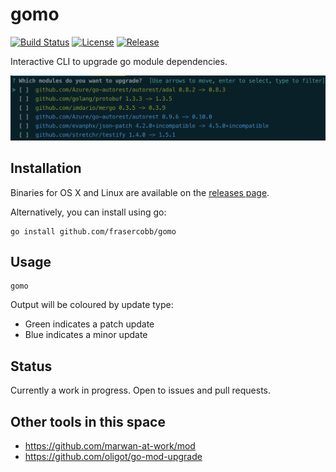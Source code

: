 # gomo

[![Build Status](https://travis-ci.com/frasercobb/gomo.svg?branch=master)](https://travis-ci.com/frasercobb/gomo)
[![License](https://img.shields.io/github/license/frasercobb/gomo)](/license)
[![Release](https://img.shields.io/github/v/release/frasercobb/gomo.svg)](https://github.com/frasercobb/gomo/releases/latest)

Interactive CLI to upgrade go module dependencies.

![Screenshot](example_output.png)

## Installation

Binaries for OS X and Linux are available on the [releases page](https://github.com/frasercobb/gomo/releases).

Alternatively, you can install using go:

```
go install github.com/frasercobb/gomo
```

## Usage

```
gomo
```

Output will be coloured by update type:
* Green indicates a patch update
* Blue indicates a minor update

## Status

Currently a work in progress. Open to issues and pull requests.

## Other tools in this space

* https://github.com/marwan-at-work/mod
* https://github.com/oligot/go-mod-upgrade
